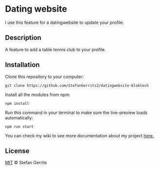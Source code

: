 # Dating website

I use this feature for a datingwebsite to update your profile.

## Description

A feature to add a table tennis club to your profile.

## Installation

Clone this repository to your computer:

```
git clone https://github.com/StefanGerrits2/datingwebsite-bloktech
```

Install all the modules from npm:

```
npm install
```


Run this command in your terminal to make sure the live-preview loads automatically:

```
npm run start
```

You can check my wiki to see more documentation about my project [here.](https://github.com/StefanGerrits2/datingwebsite-bloktech/wiki)

## License

[MIT](https://github.com/StefanGerrits2/datingwebsite-bloktech/blob/master/LICENSE.txt) © Stefan Gerrits

